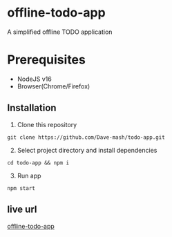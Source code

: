 # offline-todo-app
A simplified offline TODO application

# Prerequisites
- NodeJS v16
- Browser(Chrome/Firefox)

## Installation
1. Clone this repository
```
git clone https://github.com/Dave-mash/todo-app.git
```
2. Select project directory and install dependencies
```
cd todo-app && npm i
```
3. Run app
```
npm start
```

## live url
[offline-todo-app](https://offline-todo-app.netlify.app/)